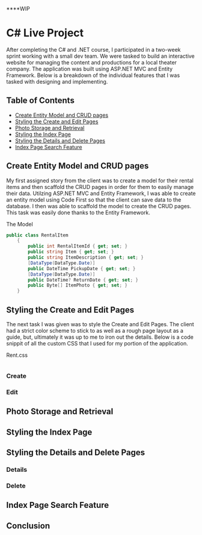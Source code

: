 ****WIP
# C# Live Project
After completing the C# and .NET course, I participated in a two-week sprint working with a small dev team. We were tasked to build an interactive website for managing the content and productions for a local theater company. The application was built using ASP.NET MVC and Entity Framework. Below is a breakdown of the individual features that I was tasked with designing and implementing.

## Table of Contents
- [Create Entity Model and CRUD pages](#Create-Entity-Model-and-CRUD-pages)
- [Styling the Create and Edit Pages](#Styling-the-Create-and-Edit-Pages)
- [Photo Storage and Retrieval](#Photo-Storage-and-Retrieval)
- [Styling the Index Page](#Styling-the-Index-Page)
- [Styling the Details and Delete Pages](#Styling-the-Details-and-Delete-Pages)
- [Index Page Search Feature](#Index-Page-Search-Feature)


## Create Entity Model and CRUD pages
My first assigned story from the client was to create a model for their rental items and then scaffold the CRUD pages in order for them to easily manage their data. Utilzing ASP.NET MVC and Entity Framework, I was able to create an entity model using Code First so that the client can save data to the database. I then was able to scaffold the model to create the CRUD pages. This task was easily done thanks to the Entity Framework.

The Model
```cs
public class RentalItem
    {
        public int RentalItemId { get; set; }
        public string Item { get; set; }
        public string ItemDescription { get; set; }
        [DataType(DataType.Date)]
        public DateTime PickupDate { get; set; }
        [DataType(DataType.Date)]
        public DateTime? ReturnDate { get; set; }
        public Byte[] ItemPhoto { get; set; }
    }
```

## Styling the Create and Edit Pages
The next task I was given was to style the Create and Edit Pages. The client had a strict color scheme to stick to as well as a rough page layout as a guide, but, ultimately it was up to me to iron out the details. Below is a code snippit of all the custom CSS that I used for my portion of the application.

Rent.css
```cs

```
### Create

### Edit

## Photo Storage and Retrieval

## Styling the Index Page

## Styling the Details and Delete Pages

### Details

### Delete

## Index Page Search Feature

## Conclusion

